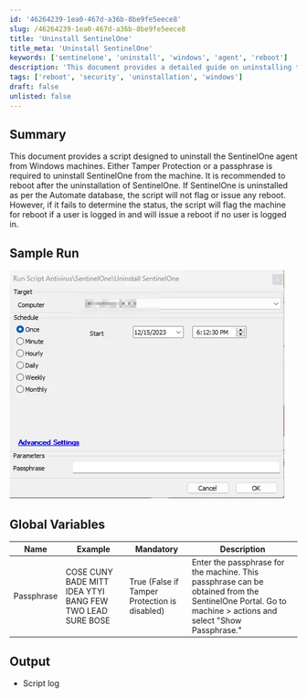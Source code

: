 ```yaml
---
id: '46264239-1ea0-467d-a36b-8be9fe5eece8'
slug: /46264239-1ea0-467d-a36b-8be9fe5eece8
title: 'Uninstall SentinelOne'
title_meta: 'Uninstall SentinelOne'
keywords: ['sentinelone', 'uninstall', 'windows', 'agent', 'reboot']
description: 'This document provides a detailed guide on uninstalling the SentinelOne agent from Windows machines, including requirements for Tamper Protection or a passphrase, and handling reboot scenarios based on the uninstallation status.'
tags: ['reboot', 'security', 'uninstallation', 'windows']
draft: false
unlisted: false
---
```


## Summary

This document provides a script designed to uninstall the SentinelOne agent from Windows machines. Either Tamper Protection or a passphrase is required to uninstall SentinelOne from the machine. It is recommended to reboot after the uninstallation of SentinelOne. If SentinelOne is uninstalled as per the Automate database, the script will not flag or issue any reboot. However, if it fails to determine the status, the script will flag the machine for reboot if a user is logged in and will issue a reboot if no user is logged in.

## Sample Run

![Sample Run](../../../static/img/docs/46264239-1ea0-467d-a36b-8be9fe5eece8/image_1.webp)

## Global Variables

| **Name**   | **Example**                                                                 | **Mandatory**                                               | **Description**                                                                                                                                               |
|------------|-----------------------------------------------------------------------------|------------------------------------------------------------|---------------------------------------------------------------------------------------------------------------------------------------------------------------|
| Passphrase | COSE CUNY BADE MITT IDEA YTYI BANG FEW TWO LEAD SURE BOSE                 | True (False if Tamper Protection is disabled)             | Enter the passphrase for the machine. This passphrase can be obtained from the SentinelOne Portal. Go to machine > actions and select "Show Passphrase."  |

## Output

- Script log
